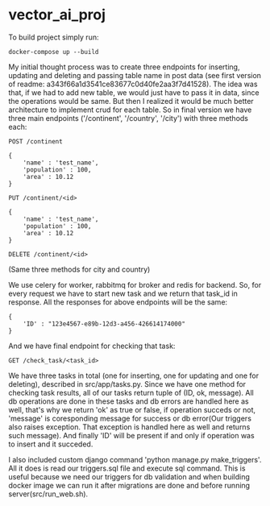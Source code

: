 # vector_ai_proj

To build project simply run:

    docker-compose up --build

My initial thought process was to create three endpoints for inserting, updating and deleting and passing table name in post data (see first version of readme: a343f66a1d3541ce83677c0d40fe2aa3f7d41528). The idea was that, if we had to add new table, we would just have to pass it in data, since the operations would be same. But then I realized it would be much better architecture to implement crud for each table. So in final version we have three main endpoints ('/continent', '/country', '/city') with three methods each:

`POST /continent`

    {
        'name' : 'test_name',
        'population' : 100,
        'area' : 10.12
    }

`PUT /continent/<id>`

    {
        'name' : 'test_name',
        'population' : 100,
        'area' : 10.12
    }

`DELETE /continent/<id>`

(Same three methods for city and country)

We use celery for worker, rabbitmq for broker and redis for backend. So, for every request we have to start new task and we return that task_id in response. All the responses for above endpoints will be the same:

    {
        'ID' : "123e4567-e89b-12d3-a456-426614174000"
    }
    
And we have final endpoint for checking that task:

`GET /check_task/<task_id>`

We have three tasks in total (one for inserting, one for updating and one for deleting), described in src/app/tasks.py. Since we have one method for checking task results, all of our tasks return tuple of (ID, ok, message). All db operations are done in these tasks and db errors are handled here as well, that's why we return 'ok' as true or false, if operation succeds or not, 'message' is coresponding message for success or db error(Our triggers also raises exception. That exception is handled here as well and returns such message). And finally 'ID' will be present if and only if operation was to insert and it succeded.

I also included custom django command 'python manage.py make_triggers'. All it does is read our triggers.sql file and execute sql command. This is useful because we need our triggers for db validation and when building docker image we can run it after migrations are done and before running server(src/run_web.sh).